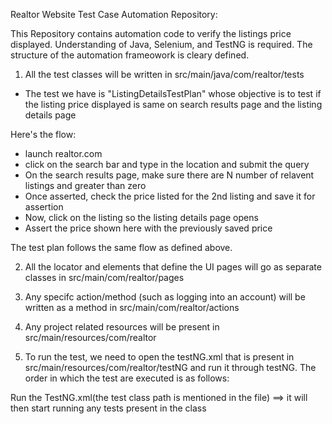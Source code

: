
Realtor Website Test Case Automation Repository:

This Repository contains automation code to verify the listings price displayed. Understanding of Java, Selenium, and TestNG is required. The structure of the automation frameowork is cleary defined.

 1. All the test classes will be written in src/main/java/com/realtor/tests
  - The test we have is "ListingDetailsTestPlan" whose objective is to test if the listing price displayed is same on search results page and the listing details page
  
  Here's the flow:
  
  - launch realtor.com
  - click on the search bar and type in the location and submit the query
  - On the search results page, make sure there are N number of relavent listings and greater than zero
  - Once asserted, check the price listed for the 2nd listing and save it for assertion
  - Now, click on the listing so the listing details page opens
  - Assert the price shown here with the previously saved price
  
  The test plan follows the same flow as defined above.
  
2. All the locator and elements that define the UI pages will go as separate classes in src/main/com/realtor/pages

3. Any specifc action/method (such as logging into an account) will be written as a method in src/main/com/realtor/actions

4. Any project related resources will be present in src/main/resources/com/realtor

5. To run the test, we need to open the testNG.xml that is present in src/main/resources/com/realtor/testNG and run it through testNG. The order in which the test are executed is as follows:

Run the TestNG.xml(the test class path is mentioned in the file) ==> it will then start running any tests present in the class 

 

